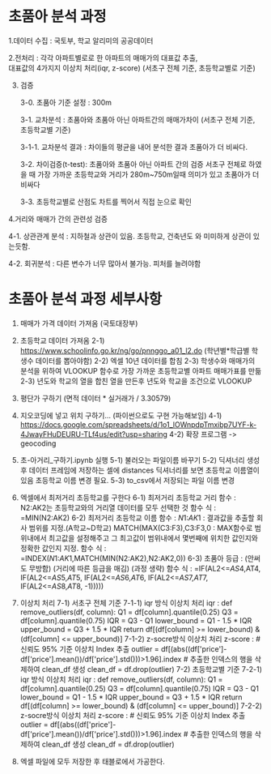 # 초품아 분석 과정 #

1.데이터 수집 : 국토부, 학교 알리미의 공공데이터

2.전처리 : 각각 아파트별로로 한 아파트의 매매가의 대표값 추출,                
              대표값의 4가지지 이상치 처리(iqr, z-score)
              (서초구 전체 기준, 초등학교별로 기준)
	      
3. 검증

    3-0. 초품아 기준 설정 : 300m
   
    3-1. 교차분석 : 초품아와 초품아 아닌 아파트간의 매매가차이
              (서초구 전체 기준, 초등학교별 기준)

   3-1-1. 교차분석 결과 : 차이들의 평균을 내어 분석한 결과
                              초품아가 더 비싸다.
   
   3-2. 차이검증(t-test): 초품아와 초품아 아닌 아파트 간의 검증
               서초구 전체로 하였을 때 가장 가까운 초등학교와 
               거리가 280m~750m일때 의미가 있고 초품아가
               더 비싸다
   
   3-3. 초등학교별로 산점도 차트를 찍어서 직접 눈으로 확인
   
4.거리와 매매가 간의 관련성 검증

   4-1. 상관관계 분석 : 지하철과 상관이 있음. 초등학교, 건축년도
              와 미미하게 상관이 있는듯함.
	      
   4-2. 회귀분석 : 다른 변수가 너무 많아서 불가능. 피처를 늘려야함


# 초품아 분석 과정 세부사항 #

1) 매매가 가격 데이터 가져옴 (국토대장부)
2) 초등학교 데이터 가져옴 
   2-1) https://www.schoolinfo.go.kr/ng/go/pnnggo_a01_l2.do   (학년별*학급별 학생수 데이터를 뽑아야함)
   2-2) 엑셀 10년 데이터를 합침
   2-3) 학생수와 매매가의 분석을 위하여 VLOOKUP 함수로 가장 가까운 초등학교별 아파트 매매가표를 만듦
      2-3) 년도와 학교의 열을 합친 열을 만든후 년도와 학교을 조건으로 VLOOKUP
3) 평단가 구하기 (면적 데이터 * 실거래가 / 3.30579)
4) 지오코딩에 넣고 위치 구하기... (파이썬으로도 구현 가능해보임)
    4-1) https://docs.google.com/spreadsheets/d/1o1_lOWnpdpTmxibp7UYF-k-4JwayFHuDEURU-TLf4us/edit?usp=sharing
    4-2) 확장 프로그램 -> geocoding
5) 초-아거리_구하기.ipynb   실행
   5-1) 불러오는 파일이름 바꾸기
   5-2) 딕셔너리 생성 후 데이터 프레임에 저장하는 셀에 distances 딕셔너리를 보면
         초등학교 이름열이 있음 초등학교 이름 변경 필요.
   5-3) to_csv에서 저장되는 파일 이름 변경
6) 엑셀에서 최저거리 초등학교를 구한다
   6-1) 최저거리 초등학교 거리 함수 : N2:AK2는 초등학교와의 거리열 데이터를 모두 선택한 것
	함수 식 : 	=MIN(N2:AK2)
   6-2) 최저거리 초등학교 이름 함수 : $N$1:$AK$1 : 결과값을 추출할 회사 범위를 지정.(A학교~D학교)
			MATCH(MAX(C3:F3),C3:F3,0 : MAX함수로 범위내에서 최고값을 설정해주고 
			그 최고값이 범위내에서 몇번째에 위치한 값인지와 정확한 값인지 지정.
	함수 식 : 	=INDEX($N$1:$AK$1,MATCH(MIN(N2:AK2),N2:AK2,0))
   6-3) 초품아 등급 : (안써도 무방함) (거리에 따른 등급을 매김) (과정 생략)
	함수 식 : =IF(AL2<=$AS$4,AT4, IF(AL2<=$AS$5,$AT$5, IF(AL2<=$AS$6,$AT$6, IF(AL2<=$AS$7,$AT$7, IF(AL2<=$AS$8,$AT$8, -1)))))
   
7) 이상치 처리
   7-1) 서초구 전체 기준
         7-1-1)  iqr 방식 이상치 처리
	 iqr : 
		def remove_outliers(df, column):
		    Q1 = df[column].quantile(0.25)
		    Q3 = df[column].quantile(0.75)
		    IQR = Q3 - Q1
		    lower_bound = Q1 - 1.5 * IQR
		    upper_bound = Q3 + 1.5 * IQR
		    return df[(df[column] >= lower_bound) & (df[column] <= upper_bound)]
         7-1-2)  z-socre방식 이상치 처리
              z-score :
 		# 신뢰도 95% 기준 이상치 Index 추출
		outlier = df[(abs((df['price']-df['price'].mean())/df['price'].std()))>1.96].index
		# 추출한 인덱스의 행을 삭제하여 clean_df 생성
		clean_df = df.drop(outlier)
     7-2) 초등학교별 기준
         7-2-1)  iqr 방식 이상치 처리
	 iqr : 
		def remove_outliers(df, column):
		    Q1 = df[column].quantile(0.25)
		    Q3 = df[column].quantile(0.75)
		    IQR = Q3 - Q1
		    lower_bound = Q1 - 1.5 * IQR
		    upper_bound = Q3 + 1.5 * IQR
		    return df[(df[column] >= lower_bound) & (df[column] <= upper_bound)]
         7-2-2)  z-socre방식 이상치 처리
              z-score :
 		# 신뢰도 95% 기준 이상치 Index 추출
		outlier = df[(abs((df['price']-df['price'].mean())/df['price'].std()))>1.96].index
		# 추출한 인덱스의 행을 삭제하여 clean_df 생성
		clean_df = df.drop(outlier)
8) 엑셀 파일에 모두 저장한 후 태블로에서 가공한다.
